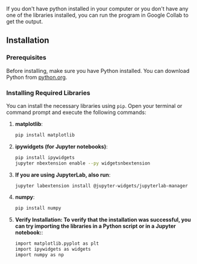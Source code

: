 If you don't have python installed in your computer or you don't have any one of the libraries installed, you can run the program in Google Collab to get the output.

## Installation

### Prerequisites

Before installing, make sure you have Python installed. You can download Python from [python.org](https://www.python.org/).

### Installing Required Libraries

You can install the necessary libraries using `pip`. Open your terminal or command prompt and execute the following commands:

1. **matplotlib**:
   ```bash
   pip install matplotlib

2. **ipywidgets (for Jupyter notebooks)**:
   ```bash
   pip install ipywidgets
   jupyter nbextension enable --py widgetsnbextension

3. **If you are using JupyterLab, also run**:
   ```bash
   jupyter labextension install @jupyter-widgets/jupyterlab-manager

4. **numpy**:
   ```bash
   pip install numpy

5. **Verify Installation: To verify that the installation was successful, you can try importing the libraries in a Python script or in a Jupyter notebook:**:
   ```bash
   import matplotlib.pyplot as plt
   import ipywidgets as widgets
   import numpy as np

   
